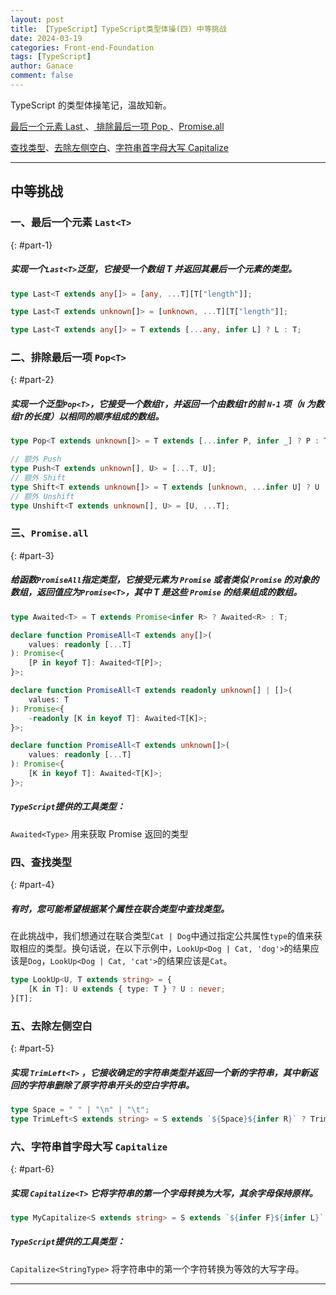 ```yaml
---
layout: post
title: 【TypeScript】TypeScript类型体操(四) 中等挑战
date: 2024-03-19
categories: Front-end-Foundation
tags: [TypeScript]
author: Ganace
comment: false
---
```


TypeScript 的类型体操笔记，温故知新。

[ 最后一个元素 Last ](#part-1)、[ 排除最后一项 Pop ](#part-2)、[Promise.all](#part-3)

[查找类型](#part-4)、[去除左侧空白](#part-5)、[字符串首字母大写 Capitalize](#part-6)

---

## 中等挑战

### 一、最后一个元素 `Last<T>`

{: #part-1}

##### 实现一个`Last<T>`泛型，它接受一个数组 T 并返回其最后一个元素的类型。

```ts
type Last<T extends any[]> = [any, ...T][T["length"]];
```

```ts
type Last<T extends unknown[]> = [unknown, ...T][T["length"]];
```

```ts
type Last<T extends any[]> = T extends [...any, infer L] ? L : T;
```

### 二、排除最后一项 `Pop<T>`

{: #part-2}

##### 实现一个泛型`Pop<T>`，它接受一个数组`T`，并返回一个由数组`T`的前 `N-1` 项（`N` 为数组`T`的长度）以相同的顺序组成的数组。

```ts
type Pop<T extends unknown[]> = T extends [...infer P, infer _] ? P : T;
```

```ts
// 额外 Push
type Push<T extends unknown[], U> = [...T, U];
// 额外 Shift
type Shift<T extends unknown[]> = T extends [unknown, ...infer U] ? U : never;
// 额外 Unshift
type Unshift<T extends unknown[], U> = [U, ...T];
```

### 三、`Promise.all`

{: #part-3}

##### 给函数`PromiseAll`指定类型，它接受元素为 `Promise` 或者类似 `Promise` 的对象的数组，返回值应为`Promise<T>`，其中 T 是这些 `Promise` 的结果组成的数组。

```ts
type Awaited<T> = T extends Promise<infer R> ? Awaited<R> : T;

declare function PromiseAll<T extends any[]>(
    values: readonly [...T]
): Promise<{
    [P in keyof T]: Awaited<T[P]>;
}>;
```

```ts
declare function PromiseAll<T extends readonly unknown[] | []>(
    values: T
): Promise<{
    -readonly [K in keyof T]: Awaited<T[K]>;
}>;
```

```ts
declare function PromiseAll<T extends unknown[]>(
    values: readonly [...T]
): Promise<{
    [K in keyof T]: Awaited<T[K]>;
}>;
```

##### `TypeScript`提供的工具类型：

`Awaited<Type>` 用来获取 Promise 返回的类型

### 四、查找类型

{: #part-4}

##### 有时，您可能希望根据某个属性在联合类型中查找类型。

在此挑战中，我们想通过在联合类型`Cat | Dog`中通过指定公共属性`type`的值来获取相应的类型。换句话说，在以下示例中，`LookUp<Dog | Cat, 'dog'>`的结果应该是`Dog`，`LookUp<Dog | Cat, 'cat'>`的结果应该是`Cat`。

```ts
type LookUp<U, T extends string> = {
    [K in T]: U extends { type: T } ? U : never;
}[T];
```

### 五、去除左侧空白

{: #part-5}

##### 实现 `TrimLeft<T>` ，它接收确定的字符串类型并返回一个新的字符串，其中新返回的字符串删除了原字符串开头的空白字符串。

```ts
type Space = " " | "\n" | "\t";
type TrimLeft<S extends string> = S extends `${Space}${infer R}` ? TrimLeft<R> : S;
```

### 六、字符串首字母大写 `Capitalize`

{: #part-6}

##### 实现 `Capitalize<T>` 它将字符串的第一个字母转换为大写，其余字母保持原样。

```ts
type MyCapitalize<S extends string> = S extends `${infer F}${infer L}` ? `${Uppercase<F>}${L}` : S;
```

##### `TypeScript`提供的工具类型：

`Capitalize<StringType>` 将字符串中的第一个字符转换为等效的大写字母。

---
